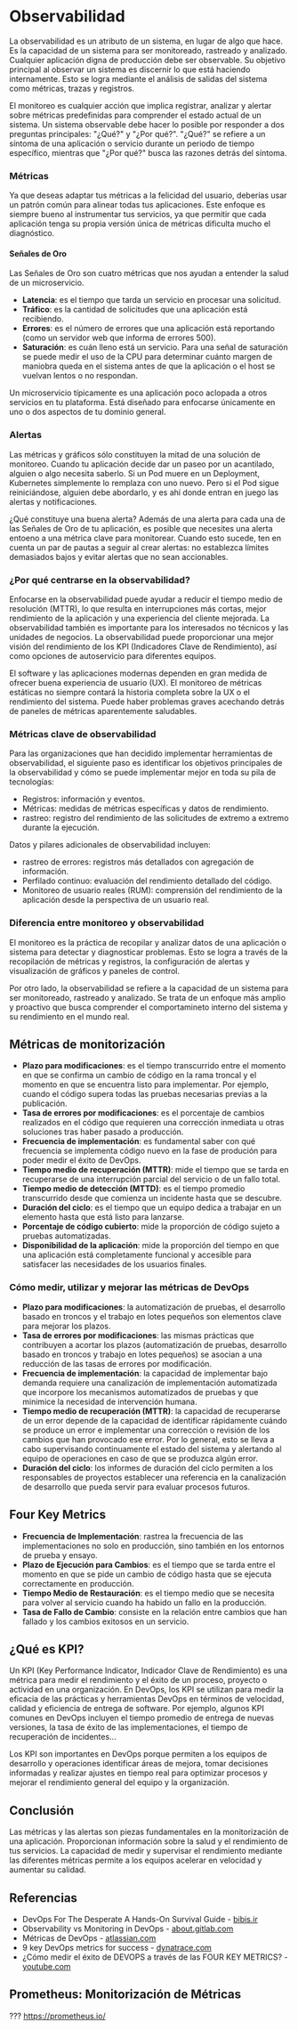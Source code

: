 # Observabilidad
La observabilidad es un atributo de un sistema, en lugar de algo que hace. Es la capacidad de un sistema para ser monitoreado, rastreado y analizado. Cualquier aplicación digna de producción debe ser observable. Su objetivo principal al observar un sistema es discernir lo que está haciendo internamente. Esto se logra mediante el análisis de salidas del sistema como métricas, trazas y registros.

El monitoreo es cualquier acción que implica registrar, analizar y alertar sobre métricas predefinidas para comprender el estado actual de un sistema. Un sistema observable debe hacer lo posible por responder a dos preguntas principales: "¿Qué?" y "¿Por qué?". "¿Qué?" se refiere a un síntoma de una aplicación o servicio durante un periodo de tiempo específico, mientras que "¿Por qué?" busca las razones detrás del síntoma.

### Métricas
Ya que deseas adaptar tus métricas a la felicidad del usuario, deberías usar un patrón común para alinear todas tus aplicaciones. Este enfoque es siempre bueno al instrumentar tus servicios, ya que permitir que cada aplicación tenga su propia versión única de métricas dificulta mucho el diagnóstico.

#### Señales de Oro
Las Señales de Oro son cuatro métricas que nos ayudan a entender la salud de un microservicio.
- **Latencia**: es el tiempo que tarda un servicio en procesar una solicitud.
- **Tráfico**: es la cantidad de solicitudes que una aplicación está recibiendo.
- **Errores**: es el número de errores que una aplicación está reportando (como un servidor web que informa de errores 500).
- **Saturación**: es cuán lleno está un servicio. Para una señal de saturación se puede medir el uso de la CPU para determinar cuánto margen de maniobra queda en el sistema antes de que la aplicación o el host se vuelvan lentos o no respondan.

Un microservicio típicamente es una aplicación poco aclopada a otros servicios en tu plataforma. Está diseñado para enfocarse únicamente en uno o dos aspectos de tu dominio general.

### Alertas
Las métricas y gráficos sólo constituyen la mitad de una solución de monitoreo. Cuando tu aplicación decide dar un paseo por un acantilado, alguien o algo necesita saberlo. Si un Pod muere en un Deployment, Kubernetes simplemente lo remplaza con uno nuevo. Pero si el Pod sigue reiniciándose, alguien debe abordarlo, y es ahí donde entran en juego las alertas y notificaciones.

¿Qué constituye una buena alerta? Además de una alerta para cada una de las Señales de Oro de tu aplicación, es posible que necesites una alerta entoeno a una métrica clave para monitorear. Cuando esto sucede, ten en cuenta un par de pautas a seguir al crear alertas: no establezca límites demasiados bajos y evitar alertas que no sean accionables.

### ¿Por qué centrarse en la observabilidad?
Enfocarse en la observabilidad puede ayudar a reducir el tiempo medio de resolución (MTTR), lo que resulta en interrupciones más cortas, mejor rendimiento de la aplicación y una experiencia del cliente mejorada. La observabilidad también es importante para los interesados no técnicos y las unidades de negocios. La observabilidad puede proporcionar una mejor visión del rendimiento de los KPI (Indicadores Clave de Rendimiento), así como opciones de autoservicio para diferentes equipos.

El software y las aplicaciones modernas dependen en gran medida de ofrecer buena experiencia de usuario (UX). El monitoreo de métricas estáticas no siempre contará la historia completa sobre la UX o el rendimiento del sistema. Puede haber problemas graves acechando detrás de paneles de métricas aparentemente saludables.

### Métricas clave de observabilidad
Para las organizaciones que han decidido implementar herramientas de observabilidad, el siguiente paso es identificar los objetivos principales de la observabilidad y cómo se puede implementar mejor en toda su pila de tecnologías:
- Registros: información y eventos.
- Métricas: medidas de métricas específicas y datos de rendimiento.
- rastreo: registro del rendimiento de las solicitudes de extremo a extremo durante la ejecución.

Datos y pilares adicionales de observabilidad incluyen:
- rastreo de errores: registros más detallados con agregación de información.
- Perfilado continuo: evaluación del rendimiento detallado del código.
- Monitoreo de usuario reales (RUM): comprensión del rendimiento de la aplicación desde la perspectiva de un usuario real.

### Diferencia entre monitoreo y observabilidad
El monitoreo es la práctica de recopilar y analizar datos de una aplicación o sistema para detectar y diagnosticar problemas. Esto se logra a través de la recopilación de métricas y registros, la configuración de alertas y visualización de gráficos y paneles de control.

Por otro lado, la observabilidad se refiere a la capacidad de un sistema para ser monitoreado, rastreado y analizado. Se trata de un enfoque más amplio y proactivo que busca comprender el comportamineto interno del sistema y su rendimiento en el mundo real.

## Métricas de monitorización
- **Plazo para modificaciones**: es el tiempo transcurrido entre el momento en que se confirma un cambio de código en la rama troncal y el momento en que se encuentra listo para implementar. Por ejemplo, cuando el código supera todas las pruebas necesarias previas a la publicación.
- **Tasa de errores por modificaciones**: es el porcentaje de cambios realizados en el código que requieren una corrección inmediata u otras soluciones tras haber pasado a producción.
- **Frecuencia de implementación**: es fundamental saber con qué frecuencia se implementa código nuevo en la fase de produción para poder medir el éxito de DevOps.
- **Tiempo medio de recuperación (MTTR)**: mide el tiempo que se tarda en recuperarse de una interrupción parcial del servicio o de un fallo total.
- **Tiempo medio de detección (MTTD)**: es el tiempo promedio transcurrido desde que comienza un incidente hasta que se descubre.
- **Duración del ciclo**: es el tiempo que un equipo dedica a trabajar en un elemento hasta que está listo para lanzarse.
- **Porcentaje de código cubierto**: mide la proporción de código sujeto a pruebas automatizadas.
- **Disponibilidad de la aplicación**: mide la proporción del tiempo en que una aplicación está completamente funcional y accesible para satisfacer las necesidades de los usuarios finales.

### Cómo medir, utilizar y mejorar las métricas de DevOps
- **Plazo para modificaciones**: la automatización de pruebas, el desarrollo basado en troncos y el trabajo en lotes pequeños son elementos clave para mejorar los plazos.
- **Tasa de errores por modificaciones**: las mismas prácticas que contribuyen a acortar los plazos (automatización de pruebas, desarrollo basado en troncos y trabajo en lotes pequeños) se asocian a una reducción de las tasas de errores por modificación.
- **Frecuencia de implementación**: la capacidad de implementar bajo demanda requiere una canalización de implementación automatizada que incorpore los mecanismos automatizados de pruebas y que minimice la necesidad de intervención humana.
- **Tiempo medio de recuperación (MTTR)**: la capacidad de recuperarse de un error depende de la capacidad de identificar rápidamente cuándo se produce un error e implementar una corrección o revisión de los cambios que han provocado ese error. Por lo general, esto se lleva a cabo supervisando continuamente el estado del sistema y alertando al equipo de operaciones en caso de que se produzca algún error.
- **Duración del ciclo**: los informes de duración del ciclo permiten a los responsables de proyectos establecer una referencia en la canalización de desarrollo que pueda servir para evaluar procesos futuros.

## Four Key Metrics
- **Frecuencia de Implementación**: rastrea la frecuencia de las implementaciones no solo en producción, sino también en los entornos de prueba y ensayo.
- **Plazo de Ejecución para Cambios**: es el tiempo que se tarda entre el momento en que se pide un cambio de código hasta que se ejecuta correctamente en producción.
- **Tiempo Medio de Restauración**: es el tiempo medio que se necesita para volver al servicio cuando ha habido un fallo en la producción.
- **Tasa de Fallo de Cambio**: consiste en la relación entre cambios que han fallado y los cambios exitosos en un servicio.

## ¿Qué es KPI?
Un KPI (Key Performance Indicator, Indicador Clave de Rendimiento) es una métrica para medir el rendimiento y el éxito de un proceso, proyecto o actividad en una organización. En DevOps, los KPI se utilizan para medir la eficacia de las prácticas y herramientas DevOps en términos de velocidad, calidad y eficiencia de entrega de software. Por ejemplo, algunos KPI comunes en DevOps incluyen el tiempo promedio de entrega de nuevas versiones, la tasa de éxito de las implementaciones, el tiempo de recuperación de incidentes...

Los KPI son importantes en DevOps porque permiten a los equipos de desarrollo y operaciones identificar áreas de mejora, tomar decisiones informadas y realizar ajustes en tiempo real para optimizar procesos y mejorar el rendimiento general del equipo y la organización.

## Conclusión
Las métricas y las alertas son piezas fundamentales en la monitorización de una aplicación. Proporcionan información sobre la salud y el rendimiento de tus servicios. La capacidad de medir y supervisar el rendimiento mediante las diferentes métricas permite a los equipos acelerar en velocidad y aumentar su calidad.

## Referencias
- DevOps For The Desperate A Hands-On Survival Guide - [bibis.ir](https://bibis.ir/science-books/programming/2022/Devops%20For%20The%20Desperate%20A%20Hands-On%20Survival%20Guide%20by%20Bradley%20Smith_bibis.ir.pdf)
- Observability vs Monitoring in DevOps - [about.gitlab.com](https://about.gitlab.com/blog/2022/06/14/observability-vs-monitoring-in-devops/)
- Métricas de DevOps - [atlassian.com](https://www.atlassian.com/es/devops/frameworks/devops-metrics)
- 9 key DevOps metrics for success - [dynatrace.com](https://www.dynatrace.com/news/blog/devops-metrics-for-success/)
- ¿Cómo medir el éxito de DEVOPS a través de las FOUR KEY METRICS? - [youtube.com](https://www.youtube.com/watch?v=FKDzAGYzePs&list=TLPQMDMwNTIwMjNOb3RT_ME9Sg&index=3&ab_channel=SENTRIO)

## Prometheus: Monitorización de Métricas
??? https://prometheus.io/
